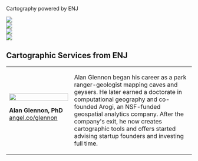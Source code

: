 Cartography powered by ENJ

<p>
<img src="https://alanglennon.com/enj-maps/assets/images/westlake3.png"><br />
<img src="https://alanglennon.com/enj-maps/assets/images/sfnight3.png"><br />
<img src="https://alanglennon.com/enj-maps/assets/images/airport3.png"><br />  
<img src="https://alanglennon.com/enj-maps/assets/images/bathymetry3.png"><br />  
</p>

## Cartographic Services from ENJ

<table>
  <tr>
    <td width="35%">
      <img src="https://gks.vc/assets/images/glennon240bw.jpg" width="100%"><p />
      <b>Alan Glennon, PhD</b><br />
      <a href="https://angel.co/glennon">angel.co/glennon</a><br />
    </td>
    <td width="65%" valign="top">
      
Alan Glennon began his career as a park ranger-geologist mapping caves and geysers. He later earned a doctorate in computational geography and co-founded Arogi, an NSF-funded geospatial analytics company. After the company's exit, he now creates cartographic tools and offers started advising startup founders and investing full time. 
    </td>
  </tr>
</table>





